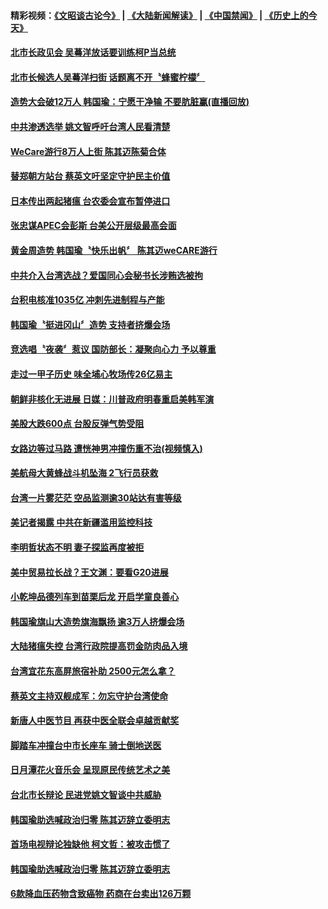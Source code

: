 #### 精彩视频：[《文昭谈古论今》](https://github.com/gfw-breaker/wenzhao/blob/master/README.md?t=11181531) | [《大陆新闻解读》](https://github.com/gfw-breaker/ntdtv-comedy/blob/master/README.md?t=11181531) | [《中国禁闻》](https://github.com/gfw-breaker/ntdtv-news/blob/master/README.md?t=11181531) | [《历史上的今天》](https://github.com/gfw-breaker/today-in-history/blob/master/README.md?t=11181531) 

#### [北市长政见会 吴蕚洋放话要训练柯P当总统](../pages/news206/a1399836.md?t=11181531) 

#### [北市长候选人吴蕚洋扫街 话题离不开〝蜂蜜柠檬〞](../pages/news206/a1399808.md?t=11181531) 

#### [造势大会破12万人  韩国瑜：宁愿干净输 不要肮脏赢(直播回放)](../pages/news206/a1399744.md?t=11181531) 

#### [中共渗透选举 姚文智呼吁台湾人民看清楚](../pages/news206/a1399793.md?t=11181531) 

#### [WeCare游行8万人上街 陈其迈陈菊合体](../pages/news206/a1399792.md?t=11181531) 

#### [替郑朝方站台 蔡英文吁坚定守护民主价值](../pages/news206/a1399790.md?t=11181531) 

#### [日本传出两起猪瘟 台农委会宣布暂停进口](../pages/news206/a1399753.md?t=11181531) 

#### [张忠谋APEC会彭斯 台美公开层级最高会面](../pages/news206/a1399752.md?t=11181531) 

#### [黄金周造势 韩国瑜〝快乐出帆〞 陈其迈weCARE游行](../pages/news206/a1399711.md?t=11181531) 

#### [中共介入台湾选战？爱国同心会秘书长涉贿选被拘](../pages/news206/a1399317.md?t=11181531) 

#### [台积电核准1035亿 冲刺先进制程与产能](../pages/news206/a1399328.md?t=11181531) 

#### [韩国瑜〝挺进冈山〞造势  支持者挤爆会场](../pages/news206/a1399300.md?t=11181531) 

#### [竞选唱〝夜袭〞惹议 国防部长：凝聚向心力 予以尊重](../pages/news206/a1399270.md?t=11181531) 

#### [走过一甲子历史 味全埔心牧场传26亿易主](../pages/news206/a1399122.md?t=11181531) 

#### [朝鲜非核化无进展 日媒：川普政府明春重启美韩军演](../pages/news206/a1399123.md?t=11181531) 

#### [美股大跌600点 台股反弹气势受阻](../pages/news206/a1399118.md?t=11181531) 

#### [女路边等过马路 遭恍神男冲撞伤重不治(视频慎入)](../pages/news206/a1399001.md?t=11181531) 

#### [美航母大黄蜂战斗机坠海  2飞行员获救](../pages/news206/a1398987.md?t=11181531) 

#### [台湾一片雾茫茫 空品监测逾30站达有害等级](../pages/news206/a1398969.md?t=11181531) 

#### [美记者揭露 中共在新疆滥用监控科技](../pages/news206/a1398896.md?t=11181531) 

#### [李明哲状态不明 妻子探监再度被拒](../pages/news206/a1398865.md?t=11181531) 

#### [美中贸易拉长战？王文渊：要看G20进展](../pages/news206/a1398848.md?t=11181531) 

#### [小乾坤品德列车到苗栗后龙 开启学童良善心](../pages/news206/a1398845.md?t=11181531) 

#### [韩国瑜旗山大造势旗海飘扬 逾3万人挤爆会场](../pages/news206/a1398671.md?t=11181531) 

#### [大陆猪瘟失控 台湾行政院提高罚金防肉品入境](../pages/news206/a1398574.md?t=11181531) 

#### [台湾宜花东高屏旅宿补助 2500元怎么拿？](../pages/news206/a1398081.md?t=11181531) 

#### [蔡英文主持双舰成军：勿忘守护台湾使命](../pages/news206/a1398552.md?t=11181531) 

#### [新唐人中医节目 再获中医全联会卓越贡献奖](../pages/news206/a1398250.md?t=11181531) 

#### [脚踏车冲撞台中市长座车 骑士倒地送医](../pages/news206/a1398230.md?t=11181531) 

#### [日月潭花火音乐会 呈现原民传统艺术之美](../pages/news206/a1398149.md?t=11181531) 

#### [台北市长辩论 民进党姚文智谈中共威胁](../pages/news206/a1398044.md?t=11181531) 

#### [韩国瑜助选喊政治归零 陈其迈辞立委明志](../pages/news206/a1398035.md?t=11181531) 

#### [首场电视辩论独缺他 柯文哲：被攻击惯了](../pages/news206/a1398032.md?t=11181531) 

#### [韩国瑜助选喊政治归零 陈其迈辞立委明志](../pages/news206/a1398019.md?t=11181531) 

#### [6款降血压药物含致癌物 药商在台卖出126万颗](../pages/news206/a1398017.md?t=11181531) 

